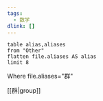 ```yaml
---
tags:
  - 数学
dlink: []
---
```

```dataview
table alias,aliases
from "Other"
flatten file.aliases AS alias
limit 8
```

Where file.aliases="群"


[[群|group]]
